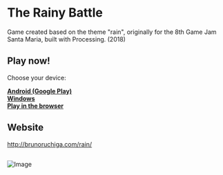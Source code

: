 # The Rainy Battle
Game created based on the theme "rain", originally for the 8th Game Jam Santa Maria, built with Processing. (2018)


## Play now!

Choose your device:

[**Android (Google Play)**](https://play.google.com/store/apps/details?id=com.brunoruchiga.batalhachuvosa)  
[**Windows**](https://brunoruchiga.itch.io/batalha-chuvosa#download)  
[**Play in the browser**](http://brunoruchiga.com/rain/play)

## Website

http://brunoruchiga.com/rain/

## 

![Image](http://brunoruchiga.com/rain/0001.png)
